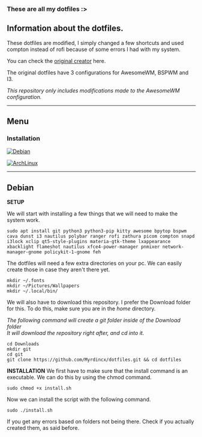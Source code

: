 ### These are all my dotfiles :>

## Information about the dotfiles.

These dotfiles are modified, I simply changed a few shortcuts and used compton instead of rofi because of some errors I had with my system.

You can check the [original creator](https://github.com/Manas140/dotfiles) here.

The original dotfiles have 3 configurations for AwesomeWM, BSPWM and I3.

*This repository only includes modifications made to the AwesomeWM configuration.*

---

## Menu

### Installation 

[![Debian](https://img.shields.io/badge/Debian-A81D33?style=for-the-badge&logo=debian&logoColor=white)](#debian)

[![ArchLinux](https://img.shields.io/badge/Arch_Linux-1793D1?style=for-the-badge&logo=arch-linux&logoColor=white)](#arch)


---

## Debian

**SETUP**

We will start with installing a few things that we will need to make the system work.

```
sudo apt install git python3 python3-pip kitty awesome bpytop bspwm cava dunst i3 nautilus polybar ranger rofi zathura picom compton snapd i3lock xclip qt5-style-plugins materia-gtk-theme lxappearance xbacklight flameshot nautilus xfce4-power-manager pnmixer network-manager-gnome policykit-1-gnome feh
```

The dotfiles will need a few extra directories on your pc.
We can easily create those in case they aren't there yet.

```
mkdir ~/.fonts
mkdir ~/Pictures/Wallpapers
mkdir ~/.local/bin/
```

We will also have to download this repository.
I prefer the Download folder for this.
To do this, make sure you are in the *home* directory.

*The following command will create a git folder inside of the Download folder*\
*It will download the repository right after, and cd into it.*

```
cd Downloads
mkdir git
cd git
git clone https://github.com/Myrdincx/dotfiles.git && cd dotfiles
```

**INSTALLATION**
We first have to make sure that the install command is an executable.
We can do this by using the chmod command.
```
sudo chmod +x install.sh
```
Now we can install the script with the following command.

```
sudo ./install.sh 
```

If you get any errors based on folders not being there.
Check if you actually created them, as said before.





